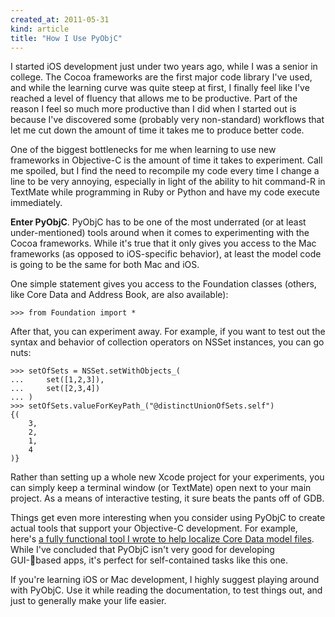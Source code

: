 ```yaml
---
created_at: 2011-05-31
kind: article
title: "How I Use PyObjC"
---
```


I started iOS development just under two years ago, while I was a senior in college. The Cocoa frameworks are the first major code library I've used, and while the learning curve was quite steep at first, I finally feel like I've reached a level of fluency that allows me to be productive. Part of the reason I feel so much more productive than I did when I started out is because I've discovered some (probably very non-standard) workflows that let me cut down the amount of time it takes me to produce better code.

One of the biggest bottlenecks for me when learning to use new frameworks in Objective-C is the amount of time it takes to experiment. Call me spoiled, but I find the need to recompile my code every time I change a line to be very annoying, especially in light of the ability to hit command-R in TextMate while programming in Ruby or Python and have my code execute immediately.

**Enter PyObjC**. PyObjC has to be one of the most underrated (or at least under-mentioned) tools around when it comes to experimenting with the Cocoa frameworks. While it's true that it only gives you access to the Mac frameworks (as opposed to iOS-specific behavior), at least the model code is going to be the same for both Mac and iOS.

One simple statement gives you access to the Foundation classes (others, like Core Data and Address Book, are also available):

	>>> from Foundation import *
	
After that, you can experiment away. For example, if you want to test out the syntax and behavior of collection operators on NSSet instances, you can go nuts:

	>>> setOfSets = NSSet.setWithObjects_(
	...		set([1,2,3]),
	...		set([2,3,4])
	...	)
	>>> setOfSets.valueForKeyPath_("@distinctUnionOfSets.self")
	{(
	    3,
	    2,
	    1,
	    4
	)}

Rather than setting up a whole new Xcode project for your experiments, you can simply keep a terminal window (or TextMate) open next to your main project. As a means of interactive testing, it sure beats the pants off of GDB.

Things get even more interesting when you consider using PyObjC to create actual tools that support your Objective-C development. For example, here's [a fully functional tool I wrote to help localize Core Data model files][1]. While I've concluded that PyObjC isn't very good for developing GUI-based apps, it's perfect for self-contained tasks like this one.

If you're learning iOS or Mac development, I highly suggest playing around with PyObjC. Use it while reading the documentation, to test things out, and just to generally make your life easier.

[1]: https://gist.github.com/910824


